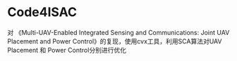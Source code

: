 # Code4ISAC
对 《Multi-UAV-Enabled Integrated Sensing and Communications: Joint UAV Placement and Power Control》的复现，使用cvx工具，利用SCA算法对UAV Placement 和 Power Control分别进行优化
